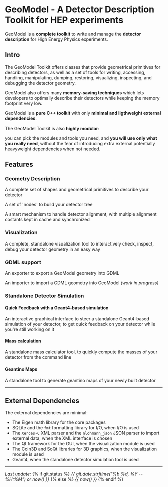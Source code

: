 

# GeoModel - A Detector Description Toolkit for HEP experiments


GeoModel is a **complete toolkit** to write and manage the **detector description** for High Energy Physics experiments.


## Intro

The GeoModel Toolkit offers classes that provide geometrical primitives for describing detectors, as well as a set of tools for writing, accessing, handling, manipulating, dumping, restoring, visualizing, inspecting, and debugging the detector geometry.

GeoModel also offers many **memory-saving techniques** which lets developers to optimally describe their detectors while keeping the memory footprint very low.

GeoModel is a **pure C++ toolkit** with only **minimal and ligthweight external dependencies**.

The GeoModel Toolkit is also **highly modular**: 

you can pick the modules and tools you need, and **you will use only what you really need**, without the fear of introducing extra external potentially heavyweight dependencies when not needed.

## Features

### Geometry Description

A complete set of shapes and geometrical primitives to describe your detector

A set of 'nodes' to build your detector tree

A smart mechanism to handle detector alignment, with multiple alignment costants kept in cache and synchronized

### Visualization 

A complete, standalone visualization tool to interactively check, inspect, debug your detector geometry in an easy way

### GDML support

An exporter to export a GeoModel geometry into GDML

An importer to import a GDML geometry into GeoModel *(work in progress)*

### Standalone Detector Simulation

#### Quick Feedback with a Geant4-based simulation 

An interactive graphical interface to steer a standalone Geant4-based simulation of your detector, to get quick feedback on your detector while you're still working on it

#### Mass calculation

A standalone mass calculator tool, to quickly compute the masses of your detector from the command line

#### Geantino Maps

A standalone tool to generate geantino maps of your newly built detector



----

## External Dependencies

The external dependencies are minimal:

- The Eigen math library for the core packages
- SQLite and the `fmt` formatting library for I/O, when I/O is used
- The `Xerces-C` XML parser and the `nlohmann_json` JSON parser to import external data, when the XML interface is chosen
- The Qt framework for the GUI, when the visualization module is used
- The Coin3D and SoQt libraries for 3D graphics, when the visualization module is used
- Geant4, when the standalone detector simulation tool is used


----

<i>Last update:</i> 
{% if git.status %}
  <i> {{ git.date.strftime("%b %d, %Y -- %H:%M") or now() }} </i>
{% else %}
  <i> {{ now() }} </i> 
{% endif %}



